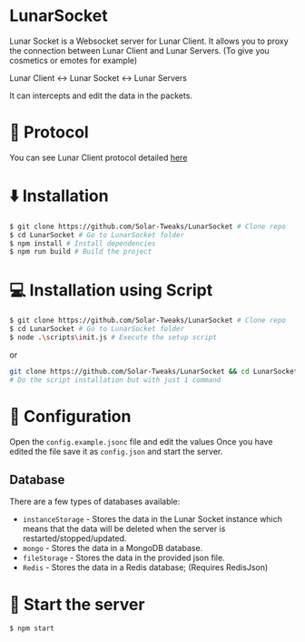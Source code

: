 # LunarSocket

Lunar Socket is a Websocket server for Lunar Client.
It allows you to proxy the connection between Lunar Client and Lunar Servers. (To give you cosmetics or emotes for example)

Lunar Client &lt;-> Lunar Socket &lt;-> Lunar Servers

It can intercepts and edit the data in the packets.

# 🔖 Protocol

You can see Lunar Client protocol detailed [here](https://github.com/Solar-Tweaks/LunarSocket/blob/main/doc/protocol.md)

# ⬇️ Installation

```bash
$ git clone https://github.com/Solar-Tweaks/LunarSocket # Clone repo
$ cd LunarSocket # Go to LunarSocket folder
$ npm install # Install dependencies
$ npm run build # Build the project
```

# 💻 Installation using Script
```bash
$ git clone https://github.com/Solar-Tweaks/LunarSocket # Clone repo
$ cd LunarSocket # Go to LunarSocket folder
$ node .\scripts\init.js # Execute the setup script
```
or

``` bash
git clone https://github.com/Solar-Tweaks/LunarSocket && cd LunarSocket && node .\scripts\init.js
# Do the script installation but with just 1 command
```


# 🔧 Configuration
Open the `config.example.jsonc` file and edit the values
Once you have edited the file save it as `config.json` and start the server.

## Database

There are a few types of databases available:

- `instanceStorage` - Stores the data in the Lunar Socket instance which means that the data will be deleted when the server is restarted/stopped/updated.
- `mongo` - Stores the data in a MongoDB database.
- `fileStorage` - Stores the data in the provided json file.
- `Redis` - Stores the data in a Redis database; (Requires RedisJson)

# 🚀 Start the server

```bash
$ npm start
```
